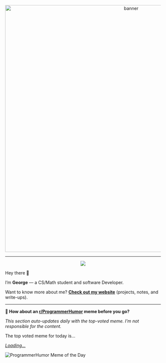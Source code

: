 <div align="center">
  <img src="./img/banner.gif" alt="banner" width ="800">
</div>



<hr/>

<div align="center">
  <!-- TODO: replace with your actual links/handles -->
  <a href="https://www.linkedin.com/in/gka11-c137/" target = "_blank">
    <img src="https://img.shields.io/badge/LinkedIn-Profile-informational?style=flat&logo=linkedin&logoColor=white&color=0D76A8" />
  </a>
</div>

Hey there 👋

I’m **George** — a CS/Math student and software Developer.

Want to know more about me? **[Check out my website](https://clouds.lawrence.dev)** (projects, notes, and write-ups).

<hr/>

**👥︎ How about an [r/ProgrammerHumor](https://www.reddit.com/r/ProgrammerHumor) meme before you go?**

*This section auto-updates daily with the top-voted meme. I’m not responsible for the content.*

<!-- START_MEME -->
The top voted meme for today is...

[*Loading…*](#)

![ProgrammerHumor Meme of the Day](https://http.cat/102)
<!-- END_MEME -->
